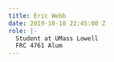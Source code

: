 ```yaml
---
title: Eric Webb
date: 2019-10-10 22:45:00 Z
role: |-
  Student at UMass Lowell
  FRC 4761 Alum
---
```


